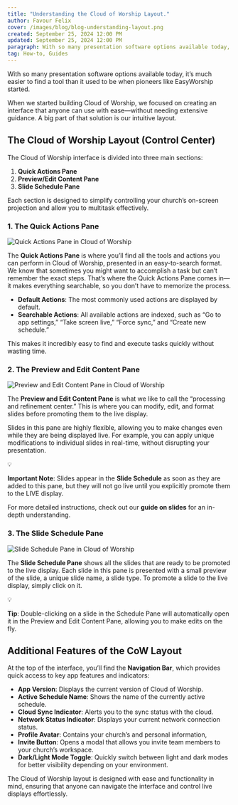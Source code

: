 ```yaml
---
title: "Understanding the Cloud of Worship Layout."
author: Favour Felix
cover: /images/blog/blog-understanding-layout.png
created: September 25, 2024 12:00 PM
updated: September 25, 2024 12:00 PM
paragraph: With so many presentation software options available today, it’s much easier to find a tool than it used to be when pioneers like EasyWorship started. When we started building Cloud of Worship, we focused on creating an interface that anyone can use with ease—without needing extensive guidance. A big part of that solution is our intuitive layout.
tag: How-to, Guides
---
```


With so many presentation software options available today, it’s much easier to find a tool than it used to be when pioneers like EasyWorship started. 

When we started building Cloud of Worship, we focused on creating an interface that anyone can use with ease—without needing extensive guidance. A big part of that solution is our intuitive layout.

## The Cloud of Worship Layout (Control Center)

The Cloud of Worship interface is divided into three main sections:

1. **Quick Actions Pane**
2. **Preview/Edit Content Pane**
3. **Slide Schedule Pane**

Each section is designed to simplify controlling your church’s on-screen projection and allow you to multitask effectively.

### 1. The Quick Actions Pane

![Quick Actions Pane in Cloud of Worship](https://firebasestorage.googleapis.com/v0/b/favour-portfolio.appspot.com/o/cow%2Fblog%2Fblog-quick-actions.webp?alt=media&token=abe6cd1a-b2c1-47ef-9d7d-7bb4acf57006)

The **Quick Actions Pane** is where you’ll find all the tools and actions you can perform in Cloud of Worship, presented in an easy-to-search format. We know that sometimes you might want to accomplish a task but can’t remember the exact steps. That’s where the Quick Actions Pane comes in—it makes everything searchable, so you don’t have to memorize the process.

- **Default Actions**: The most commonly used actions are displayed by default.
- **Searchable Actions**: All available actions are indexed, such as “Go to app settings,” “Take screen live,” “Force sync,” and “Create new schedule.”

This makes it incredibly easy to find and execute tasks quickly without wasting time.

### 2. The Preview and Edit Content Pane

![Preview and Edit Content Pane in Cloud of Worship](https://firebasestorage.googleapis.com/v0/b/favour-portfolio.appspot.com/o/cow%2Fblog%2Fblog-preview-content.webp?alt=media&token=a781c4d2-fa90-41e8-b8f0-3913eb900b12)

The **Preview and Edit Content Pane** is what we like to call the “processing and refinement center.” This is where you can modify, edit, and format slides before promoting them to the live display.

Slides in this pane are highly flexible, allowing you to make changes even while they are being displayed live. For example, you can apply unique modifications to individual slides in real-time, without disrupting your presentation.

<aside>
💡

**Important Note**: Slides appear in the **Slide Schedule** as soon as they are added to this pane, but they will not go live until you explicitly promote them to the LIVE display.

</aside>

For more detailed instructions, check out our **guide on slides** for an in-depth understanding.

### 3. The Slide Schedule Pane

![Slide Schedule Pane in Cloud of Worship](https://firebasestorage.googleapis.com/v0/b/favour-portfolio.appspot.com/o/cow%2Fblog%2Fblog-slide-schedule.webp?alt=media&token=ef26956a-f6e9-469e-8d1f-ef2af30fd49a)

The **Slide Schedule Pane** shows all the slides that are ready to be promoted to the live display. Each slide in this pane is presented with a small preview of the slide, a unique slide name, a slide type. To promote a slide to the live display, simply click on it.

<aside>
💡

**Tip**: Double-clicking on a slide in the Schedule Pane will automatically open it in the Preview and Edit Content Pane, allowing you to make edits on the fly.

</aside>

## Additional Features of the CoW Layout

At the top of the interface, you’ll find the **Navigation Bar**, which provides quick access to key app features and indicators:

- **App Version**: Displays the current version of Cloud of Worship.
- **Active Schedule Name**: Shows the name of the currently active schedule.
- **Cloud Sync Indicator**: Alerts you to the sync status with the cloud.
- **Network Status Indicator**: Displays your current network connection status.
- **Profile Avatar**: Contains your church’s and personal information,
- **Invite Button**: Opens a modal that allows you invite team members to your church’s workspace.
- **Dark/Light Mode Toggle**: Quickly switch between light and dark modes for better visibility depending on your environment.

The Cloud of Worship layout is designed with ease and functionality in mind, ensuring that anyone can navigate the interface and control live displays effortlessly.
